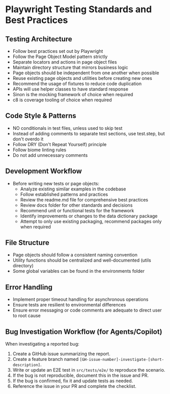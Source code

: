 # Playwright Testing Standards and Best Practices

## Testing Architecture

- Follow best practices set out by Playwright
- Follow the Page Object Model pattern strictly
- Separate locators and actions in page object files
- Maintain directory structure that mirrors business logic
- Page objects should be independent from one another when possible
- Reuse existing page objects and utilities before creating new ones
- Recommend the usage of fixtures to reduce code duplication
- APIs will use helper classes to have standard response
- Sinon is the mocking framework of choice when required
- c8 is coverage tooling of choice when required

## Code Style & Patterns

- NO conditionals in test files, unless used to skip test
- Instead of adding comments to separate test sections, use test.step, but don't overdo it
- Follow DRY (Don't Repeat Yourself) principle
- Follow biome linting rules
- Do not add unnecessary comments

## Development Workflow

- Before writing new tests or page objects:
  - Analyze existing similar examples in the codebase
  - Follow established patterns and practices
  - Review the readme.md file for comprehensive best practices
  - Review docs folder for other standards and decisions
  - Recommend unit or functional tests for the framework
  - Identify improvements or changes to the data dictionary package
  - Attempt to only use existing packaging, recommend packages only when required

## File Structure

- Page objects should follow a consistent naming convention
- Utility functions should be centralized and well-documented (utils directory)
- Some global variables can be found in the environments folder

## Error Handling

- Implement proper timeout handling for asynchronous operations
- Ensure tests are resilient to environmental differences
- Ensure error messaging or code comments are adequate to direct user to root cause

## Bug Investigation Workflow (for Agents/Copilot)

When investigating a reported bug:

1. Create a GitHub issue summarizing the report.
2. Create a feature branch named `[GH-issue-number]-investigate-[short-description]`.
3. Write or update an E2E test in `src/tests/e2e/` to reproduce the scenario.
4. If the bug is not reproducible, document this in the issue and PR.
5. If the bug is confirmed, fix it and update tests as needed.
6. Reference the issue in your PR and complete the checklist.
